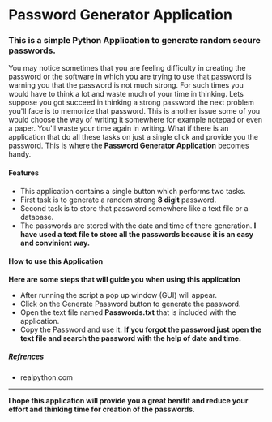 # **Password Generator Application**
### **This is a simple Python Application to generate random secure passwords.**
You may notice sometimes that you are feeling difficulty in creating the password or the software in which you are trying to use that password is warning you that the password is not much strong. For such times you would have to think a lot and waste much of your time in thinking. Lets suppose you got succeed in thinking a strong password the next problem you'll face is to memorize that password. This is another issue some of you would choose the way of writing it somewhere for example notepad or even a paper. You'll waste your time again in writing. What if there is an application that do all these tasks on just a single click and provide you the password. This is where the **Password Generator Application** becomes handy.
#### Features
- This application contains a single button which performs two tasks.
- First task is to generate a random strong **8 digit** password.
- Second task is to store that password somewhere like a text file or a database.
- The passwords are stored with the date and time of there generation.
**I have used a text file to store all the passwords because it is an easy and convinient way.**
#### How to use this Application
**Here are some steps that will guide you when using this application**
- After running the script a pop up window (GUI) will appear.
- Click on the Generate Password button to generate the password.
- Open the text file named **Passwords.txt** that is included with the application.
- Copy the Password and use it.
**If you forgot the password just open the text file and search the password with the help of date and time.**
##### Refrences
- realpython.com
---
**I hope this application will provide you a great benifit and reduce your effort and thinking time for creation of the passwords.**

